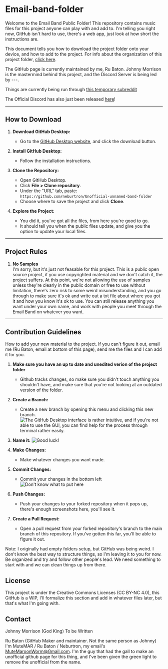 # Email-band-folder

Welcome to the Email Band Public Folder! This repository contains music files for this project anyone can play with and add to. I'm telling you right now, GitHub isn't hard to use, there's a web app, just look at how short the instructions are.

This document tells you how to download the project folder onto your device, and how to add to the project. For info about the organization of this project folder, [click here](structure.md).

The GitHub page is currently maintained by me, Ru Baton. Johnny Morrison is the mastermind behind this project, and the Discord Server is being led by ---.

Things are currently being run through [this temporary subreddit](https://www.reddit.com/r/MorrisonProductions/)

The Official Discord has also just been released [here](https://discord.com/invite/aM83vrDN)!

---

## How to Download

1. **Download GitHub Desktop:**
   - Go to the [GitHub Desktop website](https://desktop.github.com/), and click the download button.

2. **Install GitHub Desktop:**
   - Follow the installation instructions.

3. **Clone the Repository:**
   - Open GitHub Desktop.
   - Click **File > Clone repository**.  
   - Under the "URL" tab, paste:  
     `https://github.com/neburtron/Unofficial-unnamed-band-folder`  
   - Choose where to save the project and click **Clone**.

4. **Explore the Project:**  
   - You did it, you've got all the files, from here you're good to go.
   - It should tell you when the public files update, and give you the option to update your local files.

---

## Project Rules  

1. **No Samples**  
   I'm sorry, but it's just not feasable for this project. This is a public open source project, if you use copyrighted material and we don't catch it, the project suffers. At this point, we're not allowing the use of samples unless they're clearly in the public domain or free to use without limitation, there's zero risk to some weird misunderstanding, and you go through to make sure it's ok and write out a txt file about where you got it and how you know it's ok to use.
   You can still release anything you want under your own name, and work with people you meet through the Email Band on whatever you want.

---

## Contribution Guidelines

How to add your new material to the project. If you can't figure it out, email me (Ru Baton, email at bottom of this page), send me the files and I can add it for you.

1. **Make sure you have an up to date and unedited verion of the project folder**
   - Github tracks changes, so make sure you didn't touch anything you shouldn't have, and make sure that you're not looking at an outdated version of the folder.

2. **Create a Branch:**
   - Create a new branch by opening this menu and clicking this new branch.
![The GitHub Desktop interface is rather intuitive, and if you're not able to use the GUI, you can find help for the process through terminal rather easily.](ForReadme/Screenshot1.png)

3. **Name it:**
![Good luck!](ForReadme/Screenshot2.png)

4. **Make Changes:**
   - Make whatever changes you want made.

5. **Commit Changes:**
   - Commit your changes in the bottom left
![Don't know what to put here](ForReadme/Screenshot3.png)

6. **Push Changes:**
   - Push your changes to your forked repository when it pops up, there's enough screenshots here, you'll see it.

7. **Create a Pull Request:**
   - Open a pull request from your forked repository's branch to the main branch of this repository. If you've gotten this far, you'll be able to figure it out.

Note: I originally had empty folders setup, but GitHub was being weird. I don't know the best way to structure things, so I'm leaving it to you for now. Be organized and try and follow other people's lead. We need something to start with and we can clean things up from there.

## License

This project is under the Creative Commons Licenses (CC BY-NC 4.0), this GitHub is a WIP, I'll formalize this section and add in whatever files later, but that's what I'm going with.

## Contact

Johnny Morrison (God King)
To be Written

Ru Baton (GitHub Maker and maintainer. Not the same person as Johnny)
 I'm MuteMAR / Ru Baton / Neburtron, my email's [MuteMaroonWorm@Gmail.com](mailto:MuteMaroonWorm@Gmail.com). I'm the guy that had the gall to make an unofficial github page for this thing, and I've been given the green light to remove the unofficial from the name.
